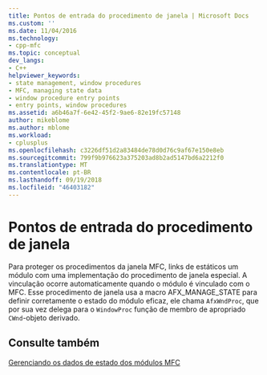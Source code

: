 ```yaml
---
title: Pontos de entrada do procedimento de janela | Microsoft Docs
ms.custom: ''
ms.date: 11/04/2016
ms.technology:
- cpp-mfc
ms.topic: conceptual
dev_langs:
- C++
helpviewer_keywords:
- state management, window procedures
- MFC, managing state data
- window procedure entry points
- entry points, window procedures
ms.assetid: a6b46a7f-6e42-45f2-9ae6-82e19fc57148
author: mikeblome
ms.author: mblome
ms.workload:
- cplusplus
ms.openlocfilehash: c3226df51d2a83484de78d0d76c9af67e150e8eb
ms.sourcegitcommit: 799f9b976623a375203ad8b2ad5147bd6a2212f0
ms.translationtype: MT
ms.contentlocale: pt-BR
ms.lasthandoff: 09/19/2018
ms.locfileid: "46403182"
---
```

# <a name="window-procedure-entry-points"></a>Pontos de entrada do procedimento de janela

Para proteger os procedimentos da janela MFC, links de estáticos um módulo com uma implementação do procedimento de janela especial. A vinculação ocorre automaticamente quando o módulo é vinculado com o MFC. Esse procedimento de janela usa a macro AFX_MANAGE_STATE para definir corretamente o estado do módulo eficaz, ele chama `AfxWndProc`, que por sua vez delega para o `WindowProc` função de membro de apropriado `CWnd`-objeto derivado.

## <a name="see-also"></a>Consulte também

[Gerenciando os dados de estado dos módulos MFC](../mfc/managing-the-state-data-of-mfc-modules.md)

